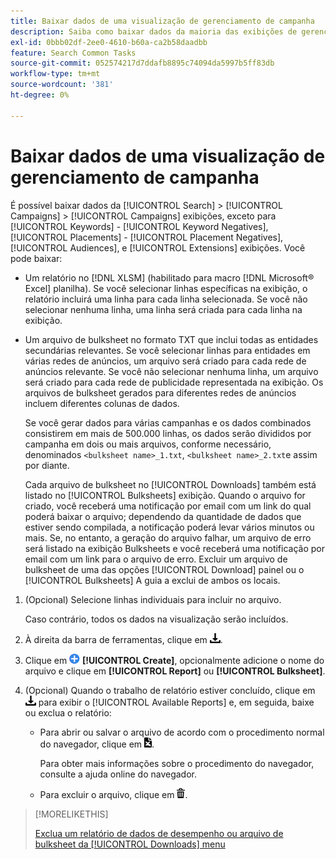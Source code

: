 ```yaml
---
title: Baixar dados de uma visualização de gerenciamento de campanha
description: Saiba como baixar dados da maioria das exibições de gerenciamento de campanha.
exl-id: 0bbb02df-2ee0-4610-b60a-ca2b58daadbb
feature: Search Common Tasks
source-git-commit: 052574217d7ddafb8895c74094da5997b5ff83db
workflow-type: tm+mt
source-wordcount: '381'
ht-degree: 0%

---
```


# Baixar dados de uma visualização de gerenciamento de campanha

É possível baixar dados da [!UICONTROL Search] > [!UICONTROL Campaigns] > [!UICONTROL Campaigns] exibições, exceto para [!UICONTROL Keywords] - [!UICONTROL Keyword Negatives], [!UICONTROL Placements] - [!UICONTROL Placement Negatives], [!UICONTROL Audiences], e [!UICONTROL Extensions] exibições. Você pode baixar:

* Um relatório no [!DNL XLSM] (habilitado para macro [!DNL Microsoft® Excel] planilha). Se você selecionar linhas específicas na exibição, o relatório incluirá uma linha para cada linha selecionada. Se você não selecionar nenhuma linha, uma linha será criada para cada linha na exibição.

* Um arquivo de bulksheet no formato TXT que inclui todas as entidades secundárias relevantes. Se você selecionar linhas para entidades em várias redes de anúncios, um arquivo será criado para cada rede de anúncios relevante. Se você não selecionar nenhuma linha, um arquivo será criado para cada rede de publicidade representada na exibição. Os arquivos de bulksheet gerados para diferentes redes de anúncios incluem diferentes colunas de dados.

  Se você gerar dados para várias campanhas e os dados combinados consistirem em mais de 500.000 linhas, os dados serão divididos por campanha em dois ou mais arquivos, conforme necessário, denominados `<bulksheet name>_1.txt`, `<bulksheet name>_2.txt`e assim por diante.

  Cada arquivo de bulksheet no [!UICONTROL Downloads] também está listado no [!UICONTROL Bulksheets] exibição. Quando o arquivo for criado, você receberá uma notificação por email com um link do qual poderá baixar o arquivo; dependendo da quantidade de dados que estiver sendo compilada, a notificação poderá levar vários minutos ou mais. Se, no entanto, a geração do arquivo falhar, um arquivo de erro será listado na exibição Bulksheets e você receberá uma notificação por email com um link para o arquivo de erro. Excluir um arquivo de bulksheet de uma das opções [!UICONTROL Download] painel ou o [!UICONTROL Bulksheets] A guia a exclui de ambos os locais.

1. (Opcional) Selecione linhas individuais para incluir no arquivo.

   Caso contrário, todos os dados na visualização serão incluídos.

1. À direita da barra de ferramentas, clique em ![Download de Relatório](/help/search-social-commerce/assets/download.png "Download de Relatório").

1. Clique em ![Criar](/help/search-social-commerce/assets/add.png "Criar") **[!UICONTROL Create]**, opcionalmente adicione o nome do arquivo e clique em **[!UICONTROL Report]** ou **[!UICONTROL Bulksheet]**.

1. (Opcional) Quando o trabalho de relatório estiver concluído, clique em ![Download de Relatório](/help/search-social-commerce/assets/download.png "Download de Relatório") para exibir o [!UICONTROL Available Reports] e, em seguida, baixe ou exclua o relatório:

   * Para abrir ou salvar o arquivo de acordo com o procedimento normal do navegador, clique em ![Baixar planilha](/help/search-social-commerce/assets/download-spreadsheet.png "Baixar planilha").

     Para obter mais informações sobre o procedimento do navegador, consulte a ajuda online do navegador.

   * Para excluir o arquivo, clique em ![Excluir](/help/search-social-commerce/assets/delete.png "Excluir").

>[!MORELIKETHIS]
>
>[Exclua um relatório de dados de desempenho ou arquivo de bulksheet da [!UICONTROL Downloads] menu](/help/search-social-commerce/common-tasks/navigation-editing-selection/download-delete-data.md)
